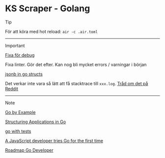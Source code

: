 # KS Scraper - Golang

> [!TIP]
> För att köra med hot reload: `air -c .air.toml`
>



---
> [!IMPORTANT]
>
> [Fixa för debug](https://www.reddit.com/r/golang/comments/17ic0s2/how_to_debug_go_code_in_vscode_using_air_live/)
>
> Fixa linter. Gör det efter. Kan nog bli mycket errors / varningar i början
>
> [jsonb in go structs](https://coussej.github.io/2016/02/16/Handling-JSONB-in-Go-Structs/)
>
> Det verkar inte vara så lätt att få stacktrace till `xxx.log`. [Tråd om det på Reddit](https://www.reddit.com/r/golang/comments/1acx63i/how_do_you_get_stack_traces_for_errors/)
>



---
> [!NOTE]
>
> [Go by Example](https://gobyexample.com/)
>
> [Structuring Applications in Go](https://www.gobeyond.dev/structuring-applications/)
>
> [go with tests](https://quii.gitbook.io/learn-go-with-tests)
>
> [A JavaScript developer tries Go for the first time](https://gebna.gg/blog/javascript-developer-tries-golang/)
>
> [Roadmap Go Developer](https://roadmap.sh/golang)
>
